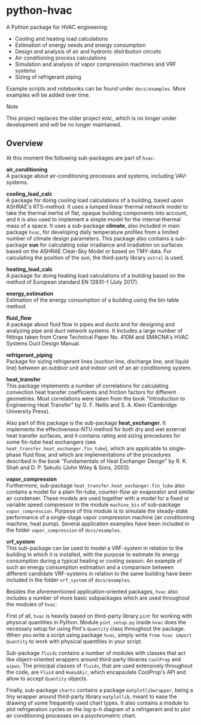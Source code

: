 # python-hvac

A Python package for HVAC engineering:
- Cooling and heating load calculations
- Estimation of energy needs and energy consumption
- Design and analysis of air and hydronic distribution circuits
- Air conditioning process calculations
- Simulation and analysis of vapor compression machines and VRF systems
- Sizing of refrigerant piping

Example scripts and notebooks can be found under `docs/examples`. More examples
will be added over time.

> [!NOTE]
> This project replaces the older project `HVAC`, which is no longer under 
> development and will be no longer maintained.

## Overview
At this moment the following sub-packages are part of `hvac`:

**air_conditioning**<br>
A package about air-conditioning processes and systems, including VAV-systems.

**cooling_load_calc**<br>
A package for doing cooling load calculations of a building, based upon ASHRAE's
RTS-method. It uses a lumped linear thermal network model to take the thermal 
inertia of flat, opaque building components into account, and it is also used to
implement a simple model for the internal thermal mass of a space. It uses a 
sub-package **climate**, also included in main package `hvac`, for developing 
daily temperature profiles from a limited number of climate design parameters. 
This package also contains a sub-package **sun** for calculating solar irradiance 
and irradiation on surfaces based on the ASHRAE Clear-Sky Model or based on 
TMY-data. For calculating the position of the sun, the third-party library 
`astral` is used.

**heating_load_calc**<br>
A package for doing heating load calculations of a building based on the method 
of European standard EN 12831-1 (July 2017).

**energy_estimation**<br>
Estimation of the energy consumption of a building using the bin table method.

**fluid_flow**<br>
A package about fluid flow in pipes and ducts and for designing and analyzing 
pipe and duct network systems. It includes a large number of fittings taken 
from Crane Technical Paper No. 410M and SMACNA's HVAC Systems Duct Design Manual.

**refrigerant_piping**<br>
Package for sizing refrigerant lines (suction line, discharge line, and liquid
line) between an outdoor unit and indoor unit of an air conditioning system.

**heat_transfer**<br>
This package implements a number of correlations for calculating convection
heat transfer coefficients and friction factors for different geometries. Most 
correlations were taken from the book "Introduction to Engineering Heat Transfer" 
by G. F. Nellis and S. A. Klein (Cambridge University Press).

Also part of this package is the sub-package **heat_exchanger**. It implements
the effectiveness-NTU method for both dry and wet external heat transfer 
surfaces, and it contains rating and sizing procedures for some 
fin-tube heat exchangers (see `heat_transfer.heat_exchanger.fin_tube`), which 
are applicable to single-phase fluid flow, and which are implementations of 
the procedures described in the book "Fundamentals of Heat Exchanger Design" by 
R. K. Shah and D. P. Sekulic (John Wiley & Sons, 2003).

**vapor_compression**<br>
Furthermore, sub-package `heat_transfer.heat_exchanger.fin_tube` also contains 
a model for a plain fin-tube, counter-flow air evaporator and similar air 
condenser. These models are used together with a model for a fixed or variable 
speed compressor in the module `machine_bis` of sub-package `vapor_compression`. 
Purpose of this module is to simulate the steady-state performance of a 
single-stage vapor compression machine (air conditioning machine, heat pump). 
Several application examples have been included in the folder `vapor_compression` 
of `docs/examples`.

**vrf_system**<br>
This sub-package can be used to model a VRF-system in relation to the building
in which it is installed, with the purpose to estimate its energy consumption
during a typical heating or cooling season. An example of such an energy 
consumption estimation and a comparison between different candidate VRF-systems 
in relation to the same building have been included in the folder `vrf_system` 
of `docs/examples`.

Besides the aforementioned application-oriented packages, `hvac` also includes a 
number of more basic subpackages which are used throughout the modules of 
`hvac`:

First of all, `hvac` is heavily based on third-party library `pint` for
working with physical quantities in Python. Module `pint_setup.py` inside `hvac`
does the necessary setup for using Pint's `Quantity` class throughout the 
package. When you write a script using package `hvac`, simply write `from hvac
import Quantity` to work with physical quantities in your script.

Sub-package `fluids` contains a number of modules with classes that act like
object-oriented wrappers around third-party libraries `CoolProp` and `aipws`. 
The principal classes of `fluids`, that are used extensively throughout 
the code, are `Fluid` and `HumidAir`, which encapsulate CoolProp's API and
allow to accept `Quantity` objects.

Finally, sub-package `charts` contains a package `matplotlibwrapper`, being a 
tiny wrapper around third-party library `matplotlib`, meant to ease the drawing
of some frequently used chart types. It also contains a module to plot 
refrigeration cycles on the log-p-h diagram of a refrigerant and to plot air 
conditioning processes on a psychrometric chart.
